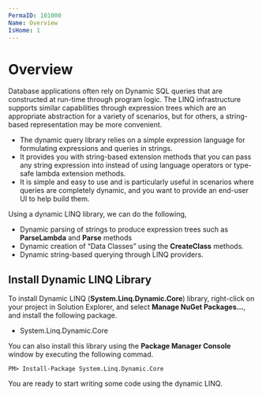 ```yaml
---
PermaID: 101000
Name: Overview
IsHome: 1
---
```


# Overview

Database applications often rely on Dynamic SQL queries that are constructed at run-time through program logic. The LINQ infrastructure supports similar capabilities through expression trees which are an appropriate abstraction for a variety of scenarios, but for others, a string-based representation may be more convenient. 

 - The dynamic query library relies on a simple expression language for formulating expressions and queries in strings.
 - It provides you with string-based extension methods that you can pass any string expression into instead of using language operators or type-safe lambda extension methods.
 - It is simple and easy to use and is particularly useful in scenarios where queries are completely dynamic, and you want to provide an end-user UI to help build them. 

Using a dynamic LINQ library, we can do the following,

 - Dynamic parsing of strings to produce expression trees such as **ParseLambda** and **Parse** methods
 - Dynamic creation of “Data Classes” using the **CreateClass** methods.
 - Dynamic string-based querying through LINQ providers.

## Install Dynamic LINQ Library 

To install Dynamic LINQ (**System.Linq.Dynamic.Core**) library, right-click on your project in Solution Explorer, and select **Manage NuGet Packages…**, and install the following package.

 - System.Linq.Dynamic.Core 

You can also install this library using the **Package Manager Console** window by executing the following commad.

`PM> Install-Package System.Linq.Dynamic.Core`

You are ready to start writing some code using the dynamic LINQ.
